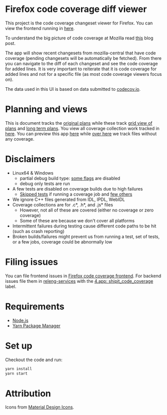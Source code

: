 # Firefox code coverage diff viewer
This project is the code coverage changeset viewer for Firefox. You can view the frontend running in [here](https://firefox-code-coverage.herokuapp.com).

To understand the big picture of code coverage at Mozilla read [this](https://marco-c.github.io/2017/07/28/code-coverage-architecture.html) blog post.

The app will show recent changesets from mozilla-central that have code coverage (pending changesets will be automatically be fetched).
From there you can navigate to the diff of each changeset
and see the code coverage for added lines. It is very important to reiterate that it is code coverage for added lines and not for a specific file (as most code coverage viewers focus on).

The data used in this UI is based on data submitted to
[codecov.io](https://codecov.io/gh/mozilla/gecko-dev/commits).

# Planning and views
This is document tracks the
[original plans](https://docs.google.com/document/d/1dOWi18qrudwaOThNAYoCMS3e9LzhxGUiMLLrQ_WVR9w/edit#heading=h.rj6a3f39527l) while these track
[grid view of plans](https://docs.google.com/spreadsheets/d/1fDJH081xukK1QSZTsT63MqFFAqH0WgnO1Y5NjkwAVck/edit#gid=0) and
[long term plans](https://docs.google.com/document/d/1VMhwtoMJmYFbWQ5EF-O6ZJq6_0LprAPd94sFgSh5lJQ/edit#heading=h.p59ulsfjj6x2).
You view all coverage collection work tracked in
[here](https://bugzilla.mozilla.org/showdependencytree.cgi?id=1278393&hide_resolved=1).
You can preview this app
[here](https://firefox-code-coverage.herokuapp.com/)
while
[over here](https://marco-c.github.io/code-coverage-reports/)
we track files without any coverage.

# Disclaimers

- Linux64 & Windows
  - partial debug build type: [some flags](http://searchfox.org/mozilla-central/source/browser/config/mozconfigs/linux64/code-coverage) are disabled
  - debug only tests are run
- A few tests are disabled on coverage builds due to high failures
  - [Skipped tests](http://searchfox.org/mozilla-central/search?q=skip-if+%3D+.*cov.*&case=false&regexp=true&path=*.ini) if running a coverage job and [few others](http://searchfox.org/mozilla-central/search?q=ccov.*%5C%5B&case=false&regexp=true&path=taskcluster%2Fci%2F*%2F*.yml)
- We ignore C++ files generated from IDL, IPDL, WebIDL
- Coverage collections are for .c*, .h*, and .js* files
  - However, not all of these are covered (either no coverage or zero coverage)
  - Some of these are because we don't cover all platforms
- Intermittent failures during testing cause different code paths to be hit (such as crash reporting)
- Broken builds/failures might prevent us from running a test, set of tests, or a few jobs, coverage could be abnormally low

# Filing issues
You can file frontend issues in [Firefox code coverage frontend](https://github.com/mozilla/firefox-code-coverage-frontend/issues).
For backend issues file them in [releng-services](https://github.com/mozilla-releng/services) with the
[4.app: shipit_code_coverage](https://github.com/mozilla-releng/services/issues?q=is%3Aissue+is%3Aopen+label%3A%224.app%3A+shipit_code_coverage%22) label.

# Requirements

* [Node.js](https://nodejs.org)
* [Yarn Package Manager](https://yarnpkg.com/en/docs/install)

# Set up
Checkout the code and run:

```bash
yarn install
yarn start
```

# Attribution
Icons from [Material Design Icons](https://material.io/tools/icons/?style=baseline).
